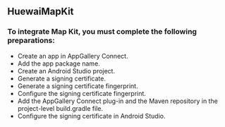 ## HuewaiMapKit
### To integrate Map Kit, you must complete the following preparations:

- Create an app in AppGallery Connect.
- Add the app package name.
- Create an Android Studio project.
- Generate a signing certificate.
- Generate a signing certificate fingerprint.
- Configure the signing certificate fingerprint.
- Add the AppGallery Connect plug-in and the Maven repository in the project-level build.gradle file.
- Configure the signing certificate in Android Studio.
